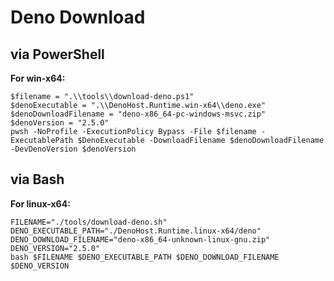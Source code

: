 # Deno Download

## via PowerShell

**For win-x64:**

```shell
$filename = ".\\tools\\download-deno.ps1"
$denoExecutable = ".\\DenoHost.Runtime.win-x64\\deno.exe"
$denoDownloadFilename = "deno-x86_64-pc-windows-msvc.zip"
$denoVersion = "2.5.0"
pwsh -NoProfile -ExecutionPolicy Bypass -File $filename -ExecutablePath $DenoExecutable -DownloadFilename $denoDownloadFilename -DevDenoVersion $denoVersion
```

## via Bash

**For linux-x64:**

```shell
FILENAME="./tools/download-deno.sh"
DENO_EXECUTABLE_PATH="./DenoHost.Runtime.linux-x64/deno"
DENO_DOWNLOAD_FILENAME="deno-x86_64-unknown-linux-gnu.zip"
DENO_VERSION="2.5.0"
bash $FILENAME $DENO_EXECUTABLE_PATH $DENO_DOWNLOAD_FILENAME $DENO_VERSION
```
